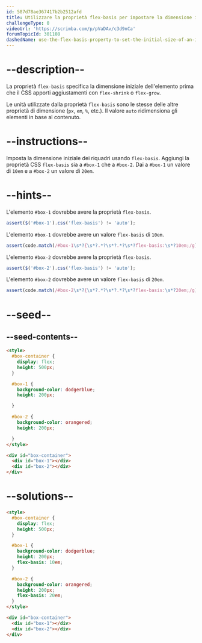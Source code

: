 ```yaml
---
id: 587d78ae367417b2b2512afd
title: Utilizzare la proprietà flex-basis per impostare la dimensione iniziale di un elemento
challengeType: 0
videoUrl: 'https://scrimba.com/p/pVaDAv/c3d9nCa'
forumTopicId: 301108
dashedName: use-the-flex-basis-property-to-set-the-initial-size-of-an-item
---
```


# --description--

La proprietà `flex-basis` specifica la dimensione iniziale dell'elemento prima che il CSS apporti aggiustamenti con `flex-shrink` o `flex-grow`.

Le unità utilizzate dalla proprietà `flex-basis` sono le stesse delle altre proprietà di dimensione (`px`, `em`, `%`, etc.). Il valore `auto` ridimensiona gli elementi in base al contenuto.

# --instructions--

Imposta la dimensione iniziale dei riquadri usando `flex-basis`. Aggiungi la proprietà CSS `flex-basis` sia a `#box-1` che a `#box-2`. Dai a `#box-1` un valore di `10em` e a `#box-2` un valore di `20em`.

# --hints--

L'elemento `#box-1` dovrebbe avere la proprietà `flex-basis`.

```js
assert($('#box-1').css('flex-basis') != 'auto');
```

L'elemento `#box-1` dovrebbe avere un valore `flex-basis` di `10em`.

```js
assert(code.match(/#box-1\s*?{\s*?.*?\s*?.*?\s*?flex-basis:\s*?10em;/g));
```

L'elemento `#box-2` dovrebbe avere la proprietà `flex-basis`.

```js
assert($('#box-2').css('flex-basis') != 'auto');
```

L'elemento `#box-2` dovrebbe avere un valore `flex-basis` di `20em`.

```js
assert(code.match(/#box-2\s*?{\s*?.*?\s*?.*?\s*?flex-basis:\s*?20em;/g));
```

# --seed--

## --seed-contents--

```html
<style>
  #box-container {
    display: flex;
    height: 500px;
  }

  #box-1 {
    background-color: dodgerblue;
    height: 200px;

  }

  #box-2 {
    background-color: orangered;
    height: 200px;

  }
</style>

<div id="box-container">
  <div id="box-1"></div>
  <div id="box-2"></div>
</div>
```

# --solutions--

```html
<style>
  #box-container {
    display: flex;
    height: 500px;
  }

  #box-1 {
    background-color: dodgerblue;
    height: 200px;
    flex-basis: 10em;
  }

  #box-2 {
    background-color: orangered;
    height: 200px;
    flex-basis: 20em;
  }
</style>

<div id="box-container">
  <div id="box-1"></div>
  <div id="box-2"></div>
</div>
```
